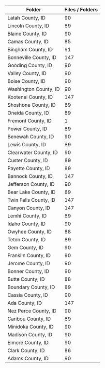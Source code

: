 | Folder                |   Files / Folders |
|-----------------------|-------------------|
| Latah County, ID      |                90 |
| Lincoln County, ID    |                89 |
| Blaine County, ID     |                90 |
| Camas County, ID      |                85 |
| Bingham County, ID    |                91 |
| Bonneville County, ID |               147 |
| Gooding County, ID    |                90 |
| Valley County, ID     |                90 |
| Boise County, ID      |                90 |
| Washington County, ID |                90 |
| Kootenai County, ID   |               147 |
| Shoshone County, ID   |                89 |
| Oneida County, ID     |                89 |
| Fremont County, ID    |                 1 |
| Power County, ID      |                89 |
| Benewah County, ID    |                90 |
| Lewis County, ID      |                89 |
| Clearwater County, ID |                90 |
| Custer County, ID     |                89 |
| Payette County, ID    |                89 |
| Bannock County, ID    |               147 |
| Jefferson County, ID  |                90 |
| Bear Lake County, ID  |                89 |
| Twin Falls County, ID |               147 |
| Canyon County, ID     |               147 |
| Lemhi County, ID      |                89 |
| Idaho County, ID      |                90 |
| Owyhee County, ID     |                88 |
| Teton County, ID      |                89 |
| Gem County, ID        |                90 |
| Franklin County, ID   |                90 |
| Jerome County, ID     |                90 |
| Bonner County, ID     |                90 |
| Butte County, ID      |                88 |
| Boundary County, ID   |                89 |
| Cassia County, ID     |                90 |
| Ada County, ID        |               147 |
| Nez Perce County, ID  |                90 |
| Caribou County, ID    |                89 |
| Minidoka County, ID   |                90 |
| Madison County, ID    |                90 |
| Elmore County, ID     |                90 |
| Clark County, ID      |                86 |
| Adams County, ID      |                90 |